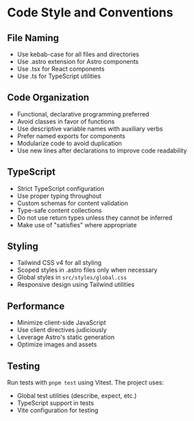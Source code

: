 # Code Style and Conventions

## File Naming

- Use kebab-case for all files and directories
- Use .astro extension for Astro components
- Use .tsx for React components
- Use .ts for TypeScript utilities

## Code Organization

- Functional, declarative programming preferred
- Avoid classes in favor of functions
- Use descriptive variable names with auxiliary verbs
- Prefer named exports for components
- Modularize code to avoid duplication
- Use new lines after declarations to improve code readability

## TypeScript

- Strict TypeScript configuration
- Use proper typing throughout
- Custom schemas for content validation
- Type-safe content collections
- Do not use return types unless they cannot be inferred
- Make use of "satisfies" where appropriate

## Styling

- Tailwind CSS v4 for all styling
- Scoped styles in .astro files only when necessary
- Global styles in `src/styles/global.css`
- Responsive design using Tailwind utilities

## Performance

- Minimize client-side JavaScript
- Use client directives judiciously
- Leverage Astro's static generation
- Optimize images and assets

## Testing

Run tests with `pnpm test` using Vitest. The project uses:

- Global test utilities (describe, expect, etc.)
- TypeScript support in tests
- Vite configuration for testing

